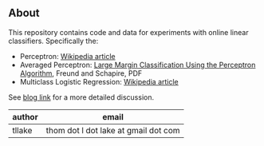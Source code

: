 About
-----

This repository contains code and data for experiments with online linear classifiers.
Specifically the:
 
- Perceptron: [Wikipedia article](http://en.wikipedia.org/wiki/Perceptron)
- Averaged Perceptron: [Large Margin Classification Using the Perceptron Algorithm](http://www.cs.bc.edu/~alvarez/ML/freund98large.pdf), Freund and Schapire, PDF
- Multiclass Logistic Regression: [Wikipedia article](http://en.wikipedia.org/wiki/Multinomial_logistic_regression)

See [blog link](http://tllake.blogspot.com/) for a more detailed discussion.


|author	 | email                                |
---------|--------------------------------------|
| tllake | thom dot l dot lake at gmail dot com
